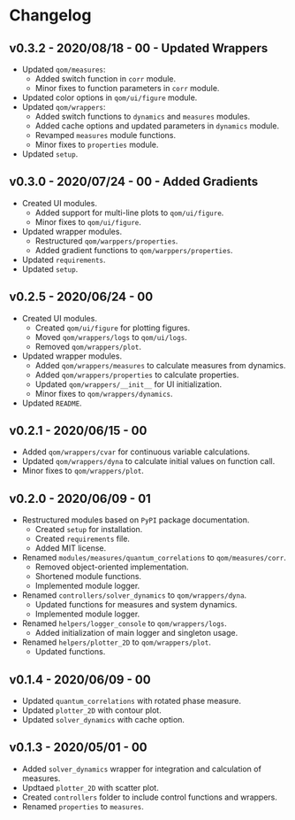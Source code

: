 # Changelog

## v0.3.2 - 2020/08/18 - 00 - Updated Wrappers
*  Updated ```qom/measures```:
    * Added switch function in ```corr``` module.
    * Minor fixes to function parameters in ```corr``` module.
* Updated color options in ```qom/ui/figure``` module.
* Updated ```qom/wrappers```:
    * Added switch functions to ```dynamics``` and ```measures``` modules.
    * Added cache options and updated parameters in ```dynamics``` module.
    * Revamped ```measures``` module functions.
    * Minor fixes to ```properties``` module.
* Updated ```setup```.

## v0.3.0 - 2020/07/24 - 00 - Added Gradients
* Created UI modules.
    * Added support for multi-line plots to ```qom/ui/figure```.
    * Minor fixes to ```qom/ui/figure```.
* Updated wrapper modules.
    * Restructured ```qom/warppers/properties```.
    * Added gradient functions to ```qom/warppers/properties```.
* Updated ```requirements```.
* Updated ```setup```.

## v0.2.5 - 2020/06/24 - 00
* Created UI modules.
    * Created ```qom/ui/figure``` for plotting figures.
    * Moved ```qom/wrappers/logs``` to ```qom/ui/logs```.
    * Removed ```qom/wrappers/plot```.
* Updated wrapper modules.
    * Added ```qom/wrappers/measures``` to calculate measures from dynamics.
    * Added ```qom/wrappers/properties``` to calculate properties.
    * Updated ```qom/wrappers/__init__``` for UI initialization.
    * Minor fixes to ```qom/wrappers/dynamics```.
* Updated ```README```.

## v0.2.1 - 2020/06/15 - 00

* Added ```qom/wrappers/cvar``` for continuous variable calculations.
* Updated ```qom/wrappers/dyna``` to calculate initial values on function call.
* Minor fixes to ```qom/wrappers/plot```. 

## v0.2.0 - 2020/06/09 - 01

* Restructured modules based on ```PyPI``` package documentation.
    * Created ```setup``` for installation.
    * Created ```requirements``` file.
    * Added MIT license.
* Renamed ```modules/measures/quantum_correlations``` to ```qom/measures/corr```.
    * Removed object-oriented implementation.
    * Shortened module functions.
    * Implemented module logger.
* Renamed ```controllers/solver_dynamics``` to ```qom/wrappers/dyna```.
    * Updated functions for measures and system dynamics.
    * Implemented module logger.
* Renamed ```helpers/logger_console``` to ```qom/wrappers/logs```.
    * Added initialization of main logger and singleton usage.
* Renamed ```helpers/plotter_2D``` to ```qom/wrappers/plot```.
    * Updated functions.

## v0.1.4 - 2020/06/09 - 00

* Updated ```quantum_correlations``` with rotated phase measure.
* Updated ```plotter_2D``` with contour plot.
* Updated ```solver_dynamics``` with cache option.

## v0.1.3 - 2020/05/01 - 00

* Added ```solver_dynamics``` wrapper for integration and calculation of measures.
* Updtaed ```plotter_2D``` with scatter plot.
* Created ```controllers``` folder to include control functions and wrappers.
* Renamed ```properties``` to ```measures```.